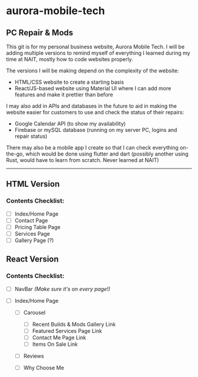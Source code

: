 # aurora-mobile-tech
## PC Repair & Mods

This git is for my personal business website, Aurora Mobile Tech. I will be adding multiple versions to remind myself of everything I learned during my time at NAIT, mostly how to code websites properly.

The versions I will be making depend on the complexity of the website:
- HTML/CSS website to create a starting basis
- React/JS-based website using Material UI where I can add more features and make it prettier than before

I may also add in APIs and databases in the future to aid in making the website easier for customers to use and check the status of their repairs:
- Google Calendar API (to show my availability)
- Firebase or mySQL database (running on my server PC, logins and repair status)

There may also be a mobile app I create so that I can check everything on-the-go, which would be done using flutter and dart (possibly another using Rust, would have to learn from scratch. Never learned at NAIT)

---

## __HTML Version__
### Contents Checklist:
- [ ] Index/Home Page
- [ ] Contact Page
- [ ] Pricing Table Page
- [ ] Services Page
- [ ] Gallery Page (?)

## __React Version__
### Contents Checklist:
- [ ] NavBar *(Make sure it's on every page!)*

- [ ] Index/Home Page
    - [ ] Carousel
        - [ ] Recent Builds & Mods Gallery Link
        - [ ] Featured Services Page Link
        - [ ] Contact Me Page Link
        - [ ] Items On Sale Link
    - [ ] Reviews
    - [ ] Why Choose Me


